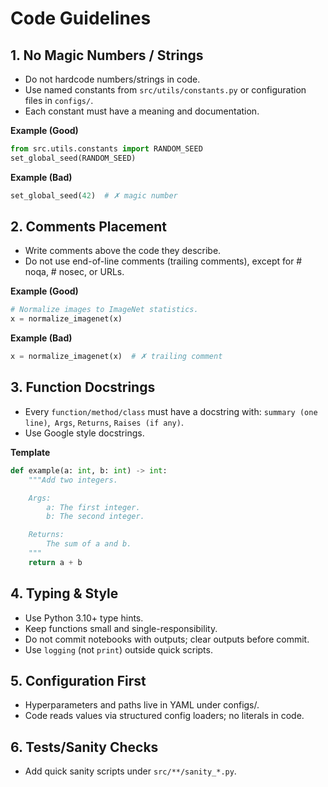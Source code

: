 # Code Guidelines

## 1. No Magic Numbers / Strings
- Do not hardcode numbers/strings in code.
- Use named constants from `src/utils/constants.py` or configuration files in `configs/`.
- Each constant must have a meaning and documentation.

**Example (Good)**
```python
from src.utils.constants import RANDOM_SEED
set_global_seed(RANDOM_SEED)
```
**Example (Bad)**
```python
set_global_seed(42)  # ✗ magic number
```

## 2. Comments Placement
- Write comments above the code they describe.
- Do not use end-of-line comments (trailing comments), except for # noqa, # nosec, or URLs.

**Example (Good)**
```python
# Normalize images to ImageNet statistics.
x = normalize_imagenet(x)
```
**Example (Bad)**
```python
x = normalize_imagenet(x)  # ✗ trailing comment
```

## 3. Function Docstrings
- Every `function/method/class` must have a docstring with: `summary (one line)`,` Args`, `Returns`, `Raises (if any)`.
- Use Google style docstrings.

**Template**
```python
def example(a: int, b: int) -> int:
    """Add two integers.

    Args:
        a: The first integer.
        b: The second integer.

    Returns:
        The sum of a and b.
    """
    return a + b
```

## 4. Typing & Style
- Use Python 3.10+ type hints.
- Keep functions small and single-responsibility.
- Do not commit notebooks with outputs; clear outputs before commit.
- Use `logging` (not `print`) outside quick scripts.

## 5. Configuration First
- Hyperparameters and paths live in YAML under configs/.
- Code reads values via structured config loaders; no literals in code.

## 6. Tests/Sanity Checks
- Add quick sanity scripts under `src/**/sanity_*.py`.
